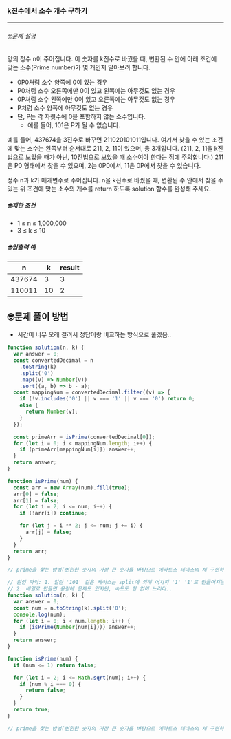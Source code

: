 ### k진수에서 소수 개수 구하기

---

###### 🤓문제 설명

양의 정수 n이 주어집니다. 이 숫자를 k진수로 바꿨을 때, 변환된 수 안에 아래 조건에 맞는 소수(Prime number)가 몇 개인지 알아보려 합니다.

- 0P0처럼 소수 양쪽에 0이 있는 경우
- P0처럼 소수 오른쪽에만 0이 있고 왼쪽에는 아무것도 없는 경우
- 0P처럼 소수 왼쪽에만 0이 있고 오른쪽에는 아무것도 없는 경우
- P처럼 소수 양쪽에 아무것도 없는 경우
- 단, P는 각 자릿수에 0을 포함하지 않는 소수입니다.
  - 예를 들어, 101은 P가 될 수 없습니다.

예를 들어, 437674을 3진수로 바꾸면 211020101011입니다. 여기서 찾을 수 있는 조건에 맞는 소수는 왼쪽부터 순서대로 211, 2, 11이 있으며, 총 3개입니다. (211, 2, 11을 k진법으로 보았을 때가 아닌, 10진법으로 보았을 때 소수여야 한다는 점에 주의합니다.) 211은 P0 형태에서 찾을 수 있으며, 2는 0P0에서, 11은 0P에서 찾을 수 있습니다.

정수 n과 k가 매개변수로 주어집니다. n을 k진수로 바꿨을 때, 변환된 수 안에서 찾을 수 있는 위 조건에 맞는 소수의 개수를 return 하도록 solution 함수를 완성해 주세요.

##### 🤓제한 조건

- 1 ≤ n ≤ 1,000,000
- 3 ≤ k ≤ 10

##### 🤓입출력 예

| n      | k   | result |
| ------ | --- | ------ |
| 437674 | 3   | 3      |
| 110011 | 10  | 2      |

## 🤓문제 풀이 방법

- 시간이 너무 오래 걸려서 정답이랑 비교하는 방식으로 풀겠음..

```javascript
function solution(n, k) {
  var answer = 0;
  const convertedDecimal = n
    .toString(k)
    .split('0')
    .map((v) => Number(v))
    .sort((a, b) => b - a);
  const mappingNum = convertedDecimal.filter((v) => {
    if (!v.includes('0') || v === '1' || v === '0') return 0;
    else {
      return Number(v);
    }
  });

  const primeArr = isPrime(convertedDecimal[0]);
  for (let i = 0; i < mappingNum.length; i++) {
    if (primeArr[mappingNum[i]]) answer++;
  }
  return answer;
}

function isPrime(num) {
  const arr = new Array(num).fill(true);
  arr[0] = false;
  arr[1] = false;
  for (let i = 2; i <= num; i++) {
    if (!arr[i]) continue;

    for (let j = i ** 2; j <= num; j += i) {
      arr[j] = false;
    }
  }
  return arr;
}

// prime을 찾는 방법(변환한 숫자의 가장 큰 숫자를 바탕으로 에라토스 테네스의 체 구현하면 됨)
```

```javascript
// 원인 파악: 1. 일단 '101' 같은 케이스는 split에 의해 어차피 '1' '1'로 만들어지는데 이 부분을 착각해서 계산 미스를 냈음.
// 2. 배열로 만들면 용량에 문제도 있지만, 속도도 한 없이 느리다..
function solution(n, k) {
  var answer = 0;
  const num = n.toString(k).split('0');
  console.log(num);
  for (let i = 0; i < num.length; i++) {
    if (isPrime(Number(num[i]))) answer++;
  }
  return answer;
}

function isPrime(num) {
  if (num <= 1) return false;

  for (let i = 2; i <= Math.sqrt(num); i++) {
    if (num % i === 0) {
      return false;
    }
  }
  return true;
}

// prime을 찾는 방법(변환한 숫자의 가장 큰 숫자를 바탕으로 에라토스 테네스의 체 구현하면 됨)
```
